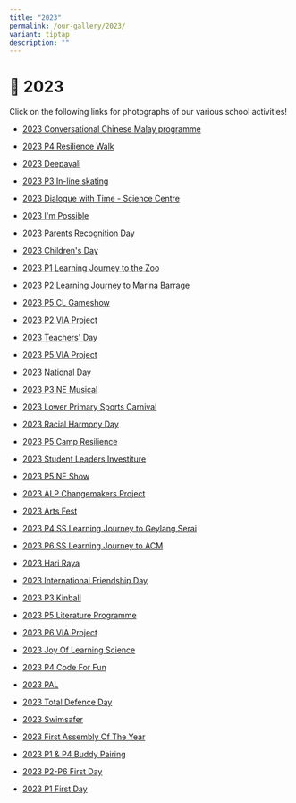 ```yaml
---
title: "2023"
permalink: /our-gallery/2023/
variant: tiptap
description: ""
---
```

<h1>📸 2023</h1>
<p>Click on the following links for photographs of our various school activities!</p>
<ul data-tight="true" class="tight">
<li>
<p><a href="https://photos.app.goo.gl/8x8xYL7LtKppfV8h7" rel="noopener noreferrer nofollow" target="_blank">2023 Conversational Chinese Malay programme</a>
</p>
</li>
<li>
<p><a href="https://photos.app.goo.gl/u2dcTM8CvCG6fpY36" rel="noopener noreferrer nofollow" target="_blank">2023 P4 Resilience Walk</a>
</p>
</li>
<li>
<p><a href="https://photos.app.goo.gl/dmWgooZjeFurn3Hy8" rel="noopener noreferrer nofollow" target="_blank">2023 Deepavali</a>
</p>
</li>
<li>
<p><a href="https://photos.app.goo.gl/7trNkk5EP1m7jXTF9" rel="noopener noreferrer nofollow" target="_blank">2023 P3 In-line skating</a>
</p>
</li>
<li>
<p><a href="https://photos.app.goo.gl/J5TiH8nzeUNRtBGu9" rel="noopener noreferrer nofollow" target="_blank">2023 Dialogue with Time - Science Centre</a>
</p>
</li>
<li>
<p><a href="https://photos.app.goo.gl/K8amrvVGG4ePX4KBA" rel="noopener noreferrer nofollow" target="_blank">2023 I'm Possible</a>
</p>
</li>
<li>
<p><a href="https://photos.app.goo.gl/a6gzyDF2gYCyRRt37" rel="noopener noreferrer nofollow" target="_blank">2023 Parents Recognition Day</a>
</p>
</li>
<li>
<p><a href="https://photos.app.goo.gl/wCntXLqRQiwWCMMp9" rel="noopener noreferrer nofollow" target="_blank">2023 Children's Day</a>
</p>
</li>
<li>
<p><a href="https://photos.app.goo.gl/rAYKxfgH1oc8JFG86" rel="noopener noreferrer nofollow" target="_blank">2023 P1 Learning Journey to the Zoo</a>
</p>
</li>
<li>
<p><a href="https://photos.app.goo.gl/i4E94yGUi9VeGnvx9" rel="noopener noreferrer nofollow" target="_blank">2023 P2 Learning Journey to Marina Barrage</a>
</p>
</li>
<li>
<p><a href="https://photos.app.goo.gl/brTetDwxVjffHFix5" rel="noopener noreferrer nofollow" target="_blank">2023 P5 CL Gameshow</a>
</p>
</li>
<li>
<p><a href="https://photos.app.goo.gl/95zUD1GabYfE8TZE8" rel="noopener noreferrer nofollow" target="_blank">2023 P2 VIA Project</a>
</p>
</li>
<li>
<p><a href="https://photos.app.goo.gl/nWc8LQdpVL8tk7AM8" rel="noopener noreferrer nofollow" target="_blank">2023 Teachers' Day</a>
</p>
</li>
<li>
<p><a href="https://photos.app.goo.gl/bCNmTwD7hoydUQw96" rel="noopener noreferrer nofollow" target="_blank">2023 P5 VIA Project</a>
</p>
</li>
<li>
<p><a href="https://photos.app.goo.gl/jfCypAgcEnBP7MMb7" rel="noopener noreferrer nofollow" target="_blank">2023 National Day</a>
</p>
</li>
<li>
<p><a href="https://photos.app.goo.gl/5cnVwqhsrMDvZgXZ7" rel="noopener noreferrer nofollow" target="_blank">2023 P3 NE Musical</a>
</p>
</li>
<li>
<p><a href="https://photos.app.goo.gl/WBU48CcXchMkCZzq6" rel="noopener noreferrer nofollow" target="_blank">2023 Lower Primary Sports Carnival</a>
</p>
</li>
<li>
<p><a href="https://photos.app.goo.gl/TXmGWxWtphn3LJJHA" rel="noopener noreferrer nofollow" target="_blank">2023 Racial Harmony Day</a>
</p>
</li>
<li>
<p><a href="https://photos.app.goo.gl/mbDm4hcCjsv7C1UX9" rel="noopener noreferrer nofollow" target="_blank">2023 P5 Camp Resilience</a>
</p>
</li>
<li>
<p><a href="https://photos.app.goo.gl/qusDTK6NGmn4iEi86" rel="noopener noreferrer nofollow" target="_blank">2023 Student Leaders Investiture</a>
</p>
</li>
<li>
<p><a href="https://photos.app.goo.gl/wSGpZamfmuNK5v4q8" rel="noopener noreferrer nofollow" target="_blank">2023 P5 NE Show</a>
</p>
</li>
<li>
<p><a href="https://photos.app.goo.gl/LfNhtLGtdUNhRLKZ9" rel="noopener noreferrer nofollow" target="_blank">2023 ALP Changemakers Project</a>
</p>
</li>
<li>
<p><a href="https://photos.app.goo.gl/nuvmCSuVRT3RucL96" rel="noopener noreferrer nofollow" target="_blank">2023 Arts Fest</a>
</p>
</li>
<li>
<p><a href="https://photos.app.goo.gl/oqrSmmTVgHZrr6xb7" rel="noopener noreferrer nofollow" target="_blank">2023 P4 SS Learning Journey to Geylang Serai</a>
</p>
</li>
<li>
<p><a href="https://photos.app.goo.gl/PN3v1XPTc9KEkofC9" rel="noopener noreferrer nofollow" target="_blank">2023 P6 SS Learning Journey to ACM</a>
</p>
</li>
<li>
<p><a href="https://photos.app.goo.gl/tMAHJS8Nvh4A65GZ7" rel="noopener noreferrer nofollow" target="_blank">2023 Hari Raya</a>
</p>
</li>
<li>
<p><a href="https://photos.app.goo.gl/vHxY2fCNq72RGbSd6" rel="noopener noreferrer nofollow" target="_blank">2023 International Friendship Day</a>
</p>
</li>
<li>
<p><a href="https://photos.app.goo.gl/4qk2hwKR1xjTc8Sm7" rel="noopener noreferrer nofollow" target="_blank">2023 P3 Kinball</a>
</p>
</li>
<li>
<p><a href="https://photos.app.goo.gl/df2Ekx9YFJJyv3AJ9" rel="noopener noreferrer nofollow" target="_blank">2023 P5 Literature Programme</a>
</p>
</li>
<li>
<p><a href="https://photos.app.goo.gl/KJMAgVSpqMiNAfUy9" rel="noopener noreferrer nofollow" target="_blank">2023 P6 VIA Project</a>
</p>
</li>
<li>
<p><a href="https://photos.app.goo.gl/sjLYuH2fZUDYG8SA6" rel="noopener noreferrer nofollow" target="_blank">2023 Joy Of Learning Science</a>
</p>
</li>
<li>
<p><a href="https://photos.app.goo.gl/9oTCfgh9s5Tdc4z5A" rel="noopener noreferrer nofollow" target="_blank">2023 P4 Code For Fun</a>
</p>
</li>
<li>
<p><a href="https://photos.app.goo.gl/hK9jJcYDawzRXYtQ7" rel="noopener noreferrer nofollow" target="_blank">2023 PAL</a>
</p>
</li>
<li>
<p><a href="https://photos.app.goo.gl/b4CfGsduMv4uLzaR7" rel="noopener noreferrer nofollow" target="_blank">2023 Total Defence Day</a>
</p>
</li>
<li>
<p><a href="https://photos.app.goo.gl/kw9zEVpSs3L4fXit9" rel="noopener noreferrer nofollow" target="_blank">2023 Swimsafer</a>
</p>
</li>
<li>
<p><a href="https://photos.app.goo.gl/LArc6EkPoZw28vTg8" rel="noopener noreferrer nofollow" target="_blank">2023 First Assembly Of The Year</a>
</p>
</li>
<li>
<p><a href="https://photos.app.goo.gl/ncPC8kdhXxg8JUcS8" rel="noopener noreferrer nofollow" target="_blank">2023 P1 &amp; P4 Buddy Pairing</a>
</p>
</li>
<li>
<p><a href="https://photos.app.goo.gl/o2Rxawyb9nEGogVc7" rel="noopener noreferrer nofollow" target="_blank">2023 P2-P6 First Day</a>
</p>
</li>
<li>
<p><a href="https://photos.app.goo.gl/GJacZMyENCGM5CmS9" rel="noopener noreferrer nofollow" target="_blank">2023 P1 First Day</a>
</p>
</li>
</ul>
<p></p>